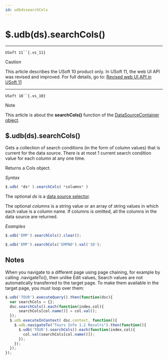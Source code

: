 ```yaml
---
id: udbdssearchCols
---
```


# $.udb(ds).searchCols()



----

`USoft 11``{.vs_11}`

> [!CAUTION]
> This article describes the USoft 10 product only.
> In USoft 11, the web UI API was revised and improved. For full details, go to:
> [Revised web UI API in USoft 11](/docs/Web%20and%20app%20UIs/UDB%20udb/Revised%20web%20UI%20API%20in%20USoft%2011.md)

----

`USoft 10``{.vs_10}`

> [!NOTE]
> This article is about the **searchCols()** function of the [DataSourceContainer object](/docs/Web%20and%20app%20UIs/UDB%20DataSourceContainer).

## **$.udb(ds).searchCols()**

Gets a collection of search conditions (in the form of column values) that is current for the data source. There is at most 1 current search condition value for each column at any one time.

Returns a Cols object.

*Syntax*

```js
$.udb( *ds* ).searchCols( *columns* )
```

The optional *ds* is a [data source selector](/docs/Web%20and%20app%20UIs/UDB%20DataSourceMetaContainer/UDB%20DataSourceMetaContainer%20object.md).

The optional *columns* is a string value or an array of string values in which each value is a column name. If columns is omitted, all the columns in the data source are returned.

*Examples*

```js
$.udb('EMP').searchCols().clear();
```

```js
$.udb('EMP').searchCols('EMPNO').val('10');
```

## Notes

When you navigate to a different page using page chaining, for example by calling .navigateTo(), then unlike Edit values, Search values are not automatically transferred to the target page. To make them available in the target page, you must loop over them:

```js
$.udb('TOUR').executeQuery().then(function(dsc){
  var searchCols = {};  
  dsc.searchCols().each(function(index,col){
      searchCols[col.name()] = col.val();
  });
  $.udb.executeInContext( dsc.context, function(){
    $.udb.navigateTo("Tours Info 1.2 Results").then(function(){
      $.udb('TOUR').searchCols().each(function(index,col){
        col.val(searchCols[col.name()]);
      });
    });
  });
});
```

 